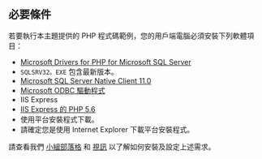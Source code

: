 ## 必要條件

若要執行本主題提供的 PHP 程式碼範例，您的用戶端電腦必須安裝下列軟體項目：


- [Microsoft Drivers for PHP for Microsoft SQL Server](http://www.microsoft.com/download/details.aspx?id=20098)
 - `SQLSRV32。EXE` 包含最新版本。
- [Microsoft SQL Server Native Client 11.0](http://www.microsoft.com/download/details.aspx?id=36434)
- [Microsoft ODBC 驅動程式](https://www.microsoft.com/en-us/download/details.aspx?id=36434)
- IIS Express
- [IIS Express 的 PHP 5.6](http://www.microsoft.com/web/downloads/platform.aspx)
 - 使用平台安裝程式下載。
 - 請確定您是使用 Internet Explorer 下載平台安裝程式。


請查看我們 [小組部落格](http://blogs.msdn.com/b/sqlphp/archive/2015/05/11/getting-started-with-php-and-microsoft-sql-server.aspx) 和 [視訊](https://www.youtube.com/watch?v=0oCjiRK_tUk) 以了解如何安裝及設定上述需求。









